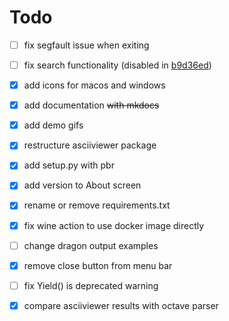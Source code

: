 # Todo

- [ ] fix segfault issue when exiting
- [ ] fix search functionality (disabled in [b9d36ed])

- [x] add icons for macos and windows
- [x] add documentation ~~with mkdocs~~
- [x] add demo gifs
- [x] restructure asciiviewer package
- [x] add setup.py with pbr
- [x] add version to About screen
- [x] rename or remove requirements.txt
- [x] fix wine action to use docker image directly
- [ ] change dragon output examples
- [x] remove close button from menu bar
- [ ] fix Yield() is deprecated warning
- [x] compare asciiviewer results with octave parser

[b9d36ed]: https://github.com/tumregels/asciiviewer/commit/b9d36ed7320d53c90db3fd9daada683821376a9b
